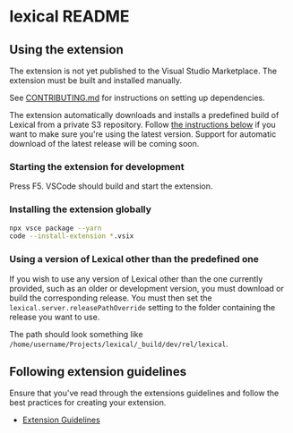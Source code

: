 # lexical README

## Using the extension

The extension is not yet published to the Visual Studio Marketplace. The extension must be built and installed manually.

See [CONTRIBUTING.md](./CONTRIBUTING.md) for instructions on setting up dependencies.

The extension automatically downloads and installs a predefined build of Lexical from a private S3 repository. Follow [the instructions below](#using-a-version-of-lexical-other-than-the-predefined-one) if you want to make sure you're using the latest version. Support for automatic download of the latest release will be coming soon. 

### Starting the extension for development

Press F5. VSCode should build and start the extension.

### Installing the extension globally

```sh
npx vsce package --yarn
code --install-extension *.vsix
```

### Using a version of Lexical other than the predefined one

If you wish to use any version of Lexical other than the one currently provided, such as an older or development version, you must download or build the corresponding release. You must then set the `lexical.server.releasePathOverride` setting to the folder containing the release you want to use.

The path should look something like `/home/username/Projects/lexical/_build/dev/rel/lexical`.

## Following extension guidelines

Ensure that you've read through the extensions guidelines and follow the best practices for creating your extension.

- [Extension Guidelines](https://code.visualstudio.com/api/references/extension-guidelines)

